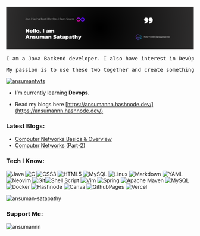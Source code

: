 ![profile.png](https://github.com/ansuman-satapathy/ansuman-satapathy/blob/main/assets/profile.png)

<pre>
I am a Java Backend developer. I also have interest in DevOps. Let's connect and work together.
</pre>
<pre>My passion is to use these two together and create something valuable for the tech community.</pre>


<p align="left"> <a href="https://twitter.com/ansumantwts" target="blank"><img src="https://img.shields.io/twitter/follow/ansumantwts?logo=twitter&style=for-the-badge" alt="ansumantwts" /></a> </p>

- I’m currently learning **Devops.**

- Read my blogs here [https://ansumannn.hashnode.dev/](https://ansumannn.hashnode.dev/)



### Latest Blogs:
<!-- BLOG-POST-LIST:START -->
- [Computer Networks Basics &amp; Overview](https://ansumannn.hashnode.dev/computer-networks-basics-overview)
- [Computer Networks &lpar;Part-2&rpar;](https://ansumannn.hashnode.dev/computer-networkingpart-2)
<!-- BLOG-POST-LIST:END -->




### Tech I Know:
![Java](https://img.shields.io/badge/java-%23ED8B00.svg?style=for-the-badge&logo=openjdk&logoColor=white) ![C](https://img.shields.io/badge/c-%2300599C.svg?style=for-the-badge&logo=c&logoColor=white) ![CSS3](https://img.shields.io/badge/css3-%231572B6.svg?style=for-the-badge&logo=css3&logoColor=white) ![HTML5](https://img.shields.io/badge/html5-%23E34F26.svg?style=for-the-badge&logo=html5&logoColor=white) ![MySQL](https://img.shields.io/badge/mysql-%2300f.svg?style=for-the-badge&logo=mysql&logoColor=white)  ![Linux](https://img.shields.io/badge/Linux-FCC624?style=for-the-badge&logo=linux&logoColor=black) ![Markdown](https://img.shields.io/badge/markdown-%23000000.svg?style=for-the-badge&logo=markdown&logoColor=white) ![YAML](https://img.shields.io/badge/yaml-%23ffffff.svg?style=for-the-badge&logo=yaml&logoColor=151515)
![Neovim](https://img.shields.io/badge/NeoVim-%2357A143.svg?&style=for-the-badge&logo=neovim&logoColor=white) ![Git](https://img.shields.io/badge/git-%23F05033.svg?style=for-the-badge&logo=git&logoColor=white)![Shell Script](https://img.shields.io/badge/shell_script-%23121011.svg?style=for-the-badge&logo=gnu-bash&logoColor=white)  ![Vim](https://img.shields.io/badge/VIM-%2311AB00.svg?style=for-the-badge&logo=vim&logoColor=white!)  ![Spring](https://img.shields.io/badge/spring-%236DB33F.svg?style=for-the-badge&logo=spring&logoColor=white) ![Apache Maven](https://img.shields.io/badge/Apache%20Maven-C71A36?style=for-the-badge&logo=Apache%20Maven&logoColor=white) ![MySQL](https://img.shields.io/badge/mysql-%2300000f.svg?style=for-the-badge&logo=mysql&logoColor=white) ![Docker](https://img.shields.io/badge/docker-%230db7ed.svg?style=for-the-badge&logo=docker&logoColor=white) ![Hashnode](https://img.shields.io/badge/Hashnode-2962FF?style=for-the-badge&logo=hashnode&logoColor=white) ![Canva](https://img.shields.io/badge/Canva-%2300C4CC.svg?style=for-the-badge&logo=Canva&logoColor=white) ![GithubPages](https://img.shields.io/badge/github%20pages-121013?style=for-the-badge&logo=github&logoColor=white) ![Vercel](https://img.shields.io/badge/vercel-%23000000.svg?style=for-the-badge&logo=vercel&logoColor=white)

<p align="left"> <img src="https://komarev.com/ghpvc/?username=ansuman-satapathy&label=Profile%20views&color=0e75b6&style=flat" alt="ansuman-satapathy" /> </p>

<h3 align="left">Support Me:</h3>
<p><a href="https://www.buymeacoffee.com/ansumannn"> <img align="left" src="https://cdn.buymeacoffee.com/buttons/v2/default-yellow.png" height="50" width="210" alt="ansumannn" /></a></p><br><br>
